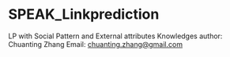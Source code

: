# SPEAK_Linkprediction
LP with Social Pattern and External attributes Knowledges
author: Chuanting Zhang
Email: chuanting.zhang@gmail.com
